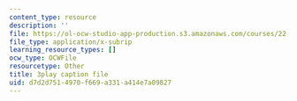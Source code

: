 ```yaml
---
content_type: resource
description: ''
file: https://ol-ocw-studio-app-production.s3.amazonaws.com/courses/22-01-introduction-to-nuclear-engineering-and-ionizing-radiation-fall-2016/d7d2d7514970f669a331a414e7a09827_SgM2wxELF4U.srt
file_type: application/x-subrip
learning_resource_types: []
ocw_type: OCWFile
resourcetype: Other
title: 3play caption file
uid: d7d2d751-4970-f669-a331-a414e7a09827
---
```


